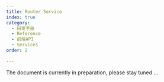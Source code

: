 ```yaml
---
title: Router Service
index: true
category:
  - 研发手册
  - Reference
  - 前端API
  - Services
order: 2

---
```


The document is currently in preparation, please stay tuned ...